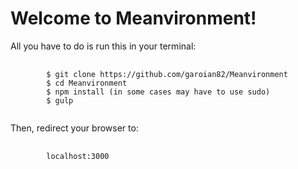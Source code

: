 # Welcome to Meanvironment!

<p>All you have to do is run this in your terminal:</p>

<pre>
	<code>
		$ git clone https://github.com/garoian82/Meanvironment
		$ cd Meanvironment
		$ npm install (in some cases may have to use sudo)
		$ gulp
	</code>
</pre>

<p>Then, redirect your browser to:</p>

<pre>
	<code>
		localhost:3000
	</code>
</pre>
